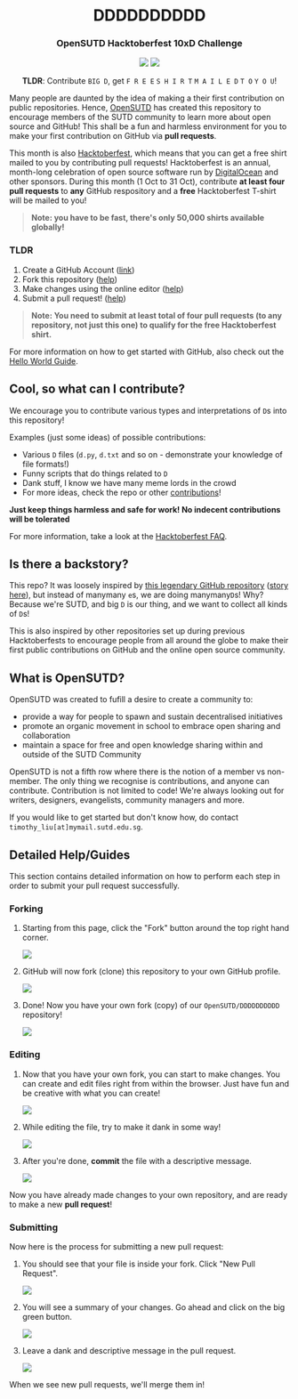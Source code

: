 <h1 align="center">DDDDDDDDDD</h1>
<h3 align="center">OpenSUTD Hacktoberfest 10xD Challenge</h3>
<p align="center"><img src="https://img.shields.io/github/contributors/OpenSUTD/DDDDDDDDDD"> <img src="https://img.shields.io/github/last-commit/OpenSUTD/DDDDDDDDDD"></p>
<p align="center"><b>TLDR</b>: Contribute <code>BIG D</code>, get <code>F R E E</code> <code>S H I R T</code> <code>M A I L E D</code> <code>T O</code> <code>Y O U</code>!</p>

Many people are daunted by the idea of making a their first contribution on public repositories. Hence, [OpenSUTD](https://opensutd.org/) has created this repository to encourage members of the SUTD community to learn more about open source and GitHub! This shall be a fun and harmless environment for you to make your first contribution on GitHub via **pull requests**.

This month is also [Hacktoberfest](https://hacktoberfest.digitalocean.com/), which means that you can get a free shirt mailed to you by contributing pull requests! Hacktoberfest is an annual, month-long celebration of open source software run by [DigitalOcean](https://www.digitalocean.com/) and other sponsors. During this month (1 Oct to 31 Oct), contribute **at least four pull requests** to **any** GitHub respository and a **free** Hacktoberfest T-shirt will be mailed to you!

> **Note: you have to be fast, there's only 50,000 shirts available globally!**

### TLDR

1. Create a GitHub Account ([link](https://github.com/))
2. Fork this repository ([help](#forking))
3. Make changes using the online editor ([help](#editing))
4. Submit a pull request! ([help](#submitting))

> **Note: You need to submit at least total of four pull requests (to any repository, not just this one) to qualify for the free Hacktoberfest shirt.**

For more information on how to get started with GitHub, also check out the [Hello World Guide](https://guides.github.com/activities/hello-world/).

## Cool, so what can I contribute?

We encourage you to contribute various types and interpretations of `D`s into this repository! 

Examples (just some ideas) of possible contributions:

* Various `D` files (`d.py`, `d.txt` and so on - demonstrate your knowledge of file formats!)
* Funny scripts that do things related to `D`
* Dank stuff, I know we have many meme lords in the crowd
* For more ideas, check the repo or other [contributions](https://github.com/OpenSUTD/DDDDDDDDDD/pulls?utf8=%E2%9C%93&q=is%3Apr+is%3Aclosed+D)!

**Just keep things harmless and safe for work! No indecent contributions will be tolerated**

For more information, take a look at the [Hacktoberfest FAQ](https://hacktoberfest.digitalocean.com/faq).

## Is there a backstory?

This repo? It was loosely inspired by [this legendary GitHub repository](https://github.com/eeeeeeeeeeeeeeeeeeeeeeeeeeeeeeee/eeeeeeeeeeeeeeeeeeeeeeeeeeeeeeeeeeeeeeeeeeeeeeeeeeeeeeeeeeeeeeeeeeeeeeeeeeeeeeeeeeeeeeeeeeeeeeeeeeee) ([story here](https://linuxwit.ch/blog/2018/12/e98e/)), but instead of manymany `e`s, we are doing manymany`D`s! Why? Because we're SUTD, and big `D` is our thing, and we want to collect all kinds of `D`s!

This is also inspired by other repositories set up during previous Hacktoberfests to encourage people from all around the globe to make their first public contributions on GitHub and the online open source community. 

## What is OpenSUTD?

OpenSUTD was created to fufill a desire to create a community to:

* provide a way for people to spawn and sustain decentralised initiatives
* promote an organic movement in school to embrace open sharing and collaboration
* maintain a space for free and open knowledge sharing within and outside of the SUTD Community

OpenSUTD is not a fifth row where there is the notion of a member vs non-member. The only thing we recognise is contributions, and anyone can contribute. Contribution is not limited to code! We're always looking out for writers, designers, evangelists, community managers and more.

If you would like to get started but don't know how, do contact `timothy_liu[at]mymail.sutd.edu.sg`.

## Detailed Help/Guides

This section contains detailed information on how to perform each step in order to submit your pull request successfully.

### Forking

1. Starting from this page, click the "Fork" button around the top right hand corner.

   ![](images/fork_1.png)

2. GitHub will now fork (clone) this repository to your own GitHub profile.
   
   ![](images/fork_2.png)

3. Done! Now you have your own fork (copy) of our `OpenSUTD/DDDDDDDDDD` repository!
   
   ![](images/fork_3.png)

### Editing

1. Now that you have your own fork, you can start to make changes. You can create and edit files right from within the browser. Just have fun and be creative with what you can create!
   
   ![](images/edit_1.png)
   
2. While editing the file, try to make it dank in some way!
   
   ![](images/edit_2.png)
   
3. After you're done, **commit** the file with a descriptive message.
   
   ![](images/edit_3.png)

Now you have already made changes to your own repository, and are ready to make a new **pull request**!

### Submitting

Now here is the process for submitting a new pull request:

1. You should see that your file is inside your fork. Click "New Pull Request".
   
   ![](images/submit_1.png)
   
2. You will see a summary of your changes. Go ahead and click on the big green button.
   
   ![](images/submit_2.png)

3. Leave a dank and descriptive message in the pull request.
   
   ![](images/submit_3.png)

When we see new pull requests, we'll merge them in!
